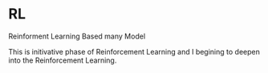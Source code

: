 # RL
Reinforment Learning Based many Model 

This is initivative phase of Reinforcement Learning and I begining to deepen into the Reinforcement Learning. 

